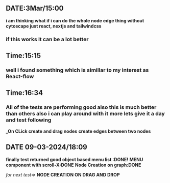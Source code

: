 ## DATE:3Mar/15:00
**i am thinking what if i can do the whole node edge thing without cytoscape just react, nextjs and tailwindcss**

### if this works it can be a lot better
## Time:15:15
### well i found something which is simillar to my interest as React-flow
## Time:16:34
### All of the tests are performing good also this is much better than others also i can play around with it more lets give it a day and test following
**_On CLick create and drag nodes**
**create edges between two nodes**

## DATE 09-03-2024/18:09

**finally test returned good**
**object based menu list :DONE!**
**MENU component with scroll-X:DONE**
**Node Creation on graph:DONE**

*for next test=>*
**NODE CREATION ON DRAG AND DROP**